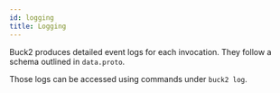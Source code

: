 ```yaml
---
id: logging
title: Logging
---
```


Buck2 produces detailed event logs for each invocation. They follow a schema outlined in `data.proto`.

Those logs can be accessed using commands under `buck2 log`.
